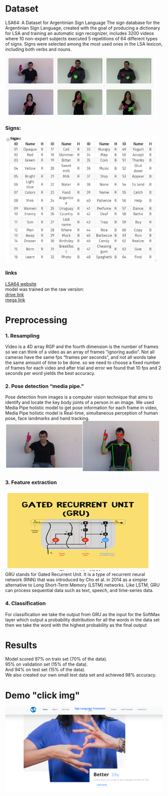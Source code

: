 
# Dataset

LSA64: A Dataset for Argentinian Sign Language
The sign database for the Argentinian Sign Language, created with the goal of producing a dictionary for LSA and training an automatic sign recognizer, includes 3200 videos where 10 non-expert subjects executed 5 repetitions of 64 different types of signs. Signs were selected among the most used ones in the LSA lexicon, including both verbs and nouns.

![LSA64](/images/LSA64.png)  

### Signs:
![Signs](/images/signsTable2.png)

### links      
[LSA64 website](https://facundoq.github.io/datasets/lsa64/)     
model was trained on the raw version:     
[drive link](https://drive.google.com/file/d/1C7k_m2m4n5VzI4lljMoezc-uowDEgIUh/view?usp=sharing)      
[mega link](https://mega.nz/#!kJBDxLSL!zamibF1KPtgQFHn3RM0L1WBuhcBUvo0N0Uec9hczK_M)

 
# Preprocessing
### 1. Resampling      
Video is a 4D array RGP and the fourth dimension is the number of frames so we can think of a video as an array of frames “ignoring audio”.
Not all cameras have the same fps “frames per seconds”, and not all words take the same amount of time to be done.
so we need to choose a fixed number of frames for each video and after trial and error we found that 10 fps and 2 seconds per word yields the best accuracy.

### 2. Pose detection “media pipe.”      
Pose detection from images is a computer vision technique that aims to identify and locate the key body joints of a person in an image.
We used Media Pipe holistic model to get pose information for each frame in video, Media Pipe holistic model is Real-time, simultaneous perception of human pose, face landmarks and hand tracking.       
![mediapipe js](/images/poses.gif)  


### 3. Feature extraction   
![GRU](/images/GRU.png)   
GRU stands for Gated Recurrent Unit. It is a type of recurrent neural network (RNN) that was introduced by Cho et al. in 2014 as a simpler alternative to Long Short-Term Memory (LSTM) networks. Like LSTM, GRU can process sequential data such as text, speech, and time-series data.

### 4. Classification   
For classification we take the output from GRU as the input for the SoftMax layer which output a probability distribution for all the words in the data set then we take the word with the highest probability as the final output

# Results
Model scored 97% on train set (70% of the data).        
95% on validation set (15% of the data).       
And 94% on test set (15% of the data).       
We also created our own small test data set and achieved 98% accuracy.      

# Demo   "click img"

<!-- ![Demo](/images/demo.mp4)    -->


[![Video Demo](/images/demoimg.png)](https://drive.google.com/file/d/1wJybd5MzzDjvircOuFtZM-okbDvm2hsn/view?usp=sharing)
